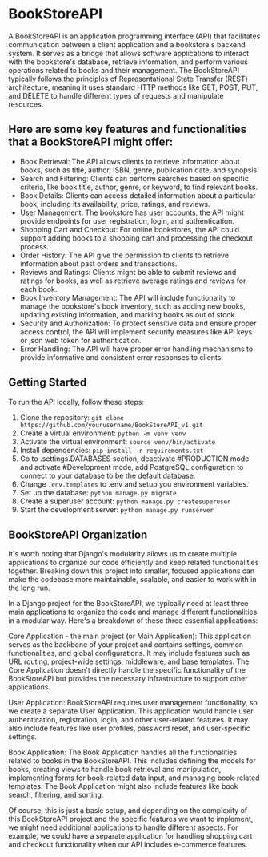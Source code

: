 # BookStoreAPI

A BookStoreAPI is an application programming interface (API) that facilitates communication between a client application and a bookstore's backend system. It serves as a bridge that allows software applications to interact with the bookstore's database, retrieve information, and perform various operations related to books and their management.
The BookStoreAPI typically follows the principles of Representational State Transfer (REST) architecture, meaning it uses standard HTTP methods like GET, POST, PUT, and DELETE to handle different types of requests and manipulate resources.

## Here are some key features and functionalities that a BookStoreAPI might offer:
-  Book Retrieval:
   The API allows clients to retrieve information about books, such as title, author, ISBN, genre, publication date, and synopsis.
-  Search and Filtering:
   Clients can perform searches based on specific criteria, like book title, author, genre, or keyword, to find relevant books.
-  Book Details:
   Clients can access detailed information about a particular book, including its availability, price, ratings, and reviews.
-  User Management:
   The bookstore has user accounts, the API might provide endpoints for user registration, login, and authentication.
-  Shopping Cart and Checkout:
   For online bookstores, the API could support adding books to a shopping cart and processing the checkout process.
-  Order History:
   The API give the permission to clients to retrieve information about past orders and transactions.
-  Reviews and Ratings:
   Clients might be able to submit reviews and ratings for books, as well as retrieve average ratings and reviews for each book.
-  Book Inventory Management:
   The API will include functionality to manage the bookstore's book inventory, such as adding new books, updating existing information, and 
   marking books as out of stock.
-  Security and Authorization:
   To protect sensitive data and ensure proper access control, the API will implement security measures like API keys or json web token for authentication.
-  Error Handling:
   The API will have proper error handling mechanisms to provide informative and consistent error responses to clients.


Getting Started
---------------

To run the API locally, follow these steps:

1.  Clone the repository: `git clone https://github.com/yourusername/BookStoreAPI_v1.git`
2.  Create a virtual environment: `python -m venv venv`
3.  Activate the virtual environment: `source venv/bin/activate`
4.  Install dependencies: `pip install -r requirements.txt`
5.  Go to .settings.DATABASES section, deactivate #PRODUCTION mode and activate #Development mode, add PostgreSQL configuration to connect to your database to be the default database.
6.  Change `.env.templates` to .env and setup you environment variables. 
7.  Set up the database: `python manage.py migrate`
8.  Create a superuser account: `python manage.py createsuperuser`
9.  Start the development server: `python manage.py runserver`


BookStoreAPI Organization
--------------------------
It's worth noting that Django's modularity allows us to create multiple applications to organize our code efficiently and keep related functionalities together. Breaking down this project into smaller, focused applications can make the codebase more maintainable, scalable, and easier to work with in the long run.

In a Django project for the BookStoreAPI, we typically need at least three main applications to organize the code and manage different functionalities in a modular way. Here's a breakdown of these three essential applications:

Core Application - the main project (or Main Application):
This application serves as the backbone of your project and contains settings, common functionalities, and global configurations. It may include features such as URL routing, project-wide settings, middleware, and base templates. The Core Application doesn't directly handle the specific functionality of the BookStoreAPI but provides the necessary infrastructure to support other applications.

User Application:
BookStoreAPI requires user management functionality, so we create a separate User Application. This application would handle user authentication, registration, login, and other user-related features. It may also include features like user profiles, password reset, and user-specific settings.

Book Application:
The Book Application handles all the functionalities related to books in the BookStoreAPI. This includes defining the models for books, creating views to handle book retrieval and manipulation, implementing forms for book-related data input, and managing book-related templates. The Book Application might also include features like book search, filtering, and sorting.

Of course, this is just a basic setup, and depending on the complexity of this BookStoreAPI project and the specific features we want to implement, we might need additional applications to handle different aspects. For example, we could have a separate application for handling shopping cart and checkout functionality when our API includes e-commerce features.
